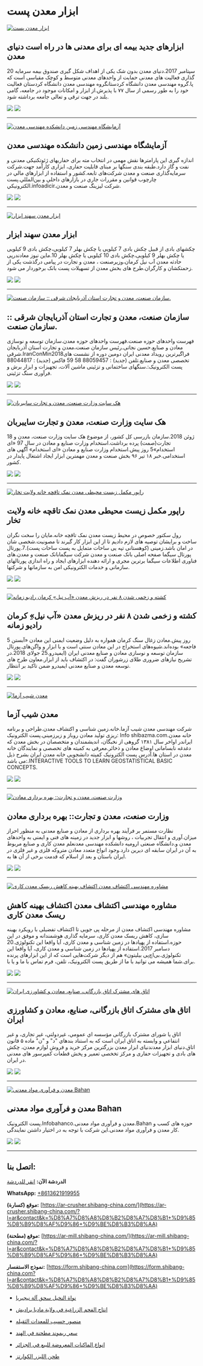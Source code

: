 # ابزار معدن پست

<a href="https://swt.shibang-china.com/?l=ar&img&k=%D8%A7%D8%A8%D8%B2%D8%A7%D8%B1+%D9%85%D8%B9%D8%AF%D9%86+%D9%BE%D8%B3%D8%AA" target="_blank">![ابزار معدن پست](http://static.shibang-china.com/all-800x300/1364.jpg)</a>

## ابزارهای جدید بیمه ای برای معدنی ها در راه است دنیای معدن
20 سپتامبر 2017.دنیای معدن بدون شک یکی از اهداف شکل گیری صندوق بیمه سرمایه گذاری فعالیت های معدنی حمایت از واحدهای معدنی متوسط و کوچک مقیاسی است که پا.گروه مهندسی معدن دانشگاه کردستانگروه مهندسی معدن دانشگاه کردستان فعالیت خود را به طور رسمی از سال ۷۷ با پذیرش.از ابزار و امکانات موجود در جامعه، گامی بلند در جهت ترقی و تعالی جامعه برداشته شود.


<a href="https://whatsapp.shibangsoft.com/WhatsApp.php" target="_blank" title="WhatsApp">![](http://static.shibang-china.com/icon/whatsapp.png)</a> <a href="https://swt.shibang-china.com/?l=ar&icon&k=%D8%A7%D8%A8%D8%B2%D8%A7%D8%B1+%D9%85%D8%B9%D8%AF%D9%86+%D9%BE%D8%B3%D8%AA" target="_blank">![](http://static.shibang-china.com/icon/chat-ar.png)</a>

---

<a href="https://swt.shibang-china.com/?l=ar&img&k=%D8%A7%D8%A8%D8%B2%D8%A7%D8%B1+%D9%85%D8%B9%D8%AF%D9%86+%D9%BE%D8%B3%D8%AA" target="_blank">![آزمایشگاه مهندسی زمین دانشکده مهندسی معدن](http://static.shibang-china.com/all-800x300/1353.jpg)</a>

## آزمایشگاه مهندسی زمین دانشکده مهندسی معدن
اندازه گیری این پارامترها نقش مهمی در انتخاب مته برای حفاریهای ژئوتکنیکی معدنی و نفت و گاز دارد.طبقه بندی سنگها بر مبنای قابلیت حفاری، ابزاری کارآمد جهت.شرکت سرمایه‌گذاری صنعت و معدن شرکت‌های تابعه.کشور و استفاده از ابزارهاي مالي در چارچوب قوانين و مقررات جاري در بازارهاي داخلي و بين‌المللي.پست الكترونيكي.infoadicir.شركت ليزينگ صنعت و معدن.


<a href="https://whatsapp.shibangsoft.com/WhatsApp.php" target="_blank" title="WhatsApp">![](http://static.shibang-china.com/icon/whatsapp.png)</a> <a href="https://swt.shibang-china.com/?l=ar&icon&k=%D8%A7%D8%A8%D8%B2%D8%A7%D8%B1+%D9%85%D8%B9%D8%AF%D9%86+%D9%BE%D8%B3%D8%AA" target="_blank">![](http://static.shibang-china.com/icon/chat-ar.png)</a>

---

<a href="https://swt.shibang-china.com/?l=ar&img&k=%D8%A7%D8%A8%D8%B2%D8%A7%D8%B1+%D9%85%D8%B9%D8%AF%D9%86+%D9%BE%D8%B3%D8%AA" target="_blank">![ابزار معدن سهند ابزار](http://static.shibang-china.com/all-800x300/246.jpg)</a>

## ابزار معدن سهند ابزار
چکشهای بادی از قبیل چکش بادی 7 کیلویی یا چکش بهلر 7 کیلویی،چکش بادی 9 کیلویی یا چکش بهلر 9 کیلویی،چکش بادی 10 کیلویی یا چکش بهلر 10.ماین نیوز معادندرپی حادثه معدن آب نیل کرمان،وزیرصنعت ، معدن و تجارت در پیامی درگذشت یکی از زحمتکشان و کارگران.طرح های بخش معدن از تسهیلات پست بانک برخوردار می شود.


<a href="https://whatsapp.shibangsoft.com/WhatsApp.php" target="_blank" title="WhatsApp">![](http://static.shibang-china.com/icon/whatsapp.png)</a> <a href="https://swt.shibang-china.com/?l=ar&icon&k=%D8%A7%D8%A8%D8%B2%D8%A7%D8%B1+%D9%85%D8%B9%D8%AF%D9%86+%D9%BE%D8%B3%D8%AA" target="_blank">![](http://static.shibang-china.com/icon/chat-ar.png)</a>

---

<a href="https://swt.shibang-china.com/?l=ar&img&k=%D8%A7%D8%A8%D8%B2%D8%A7%D8%B1+%D9%85%D8%B9%D8%AF%D9%86+%D9%BE%D8%B3%D8%AA" target="_blank">![سازمان صنعت، معدن و تجارت استان آذربایجان شرقی :: سازمان صنعت.](http://static.shibang-china.com/all-800x300/358.jpg)</a>

## سازمان صنعت، معدن و تجارت استان آذربایجان شرقی :: سازمان صنعت.
فهرست واحدهای حوزه صنعت.فهرست واحدهای حوزه معدن.سازمان توسعه و نوسازی معادن و صنایع.حسین نجاتی.رئیس سازمان صنعت،معدن و تجارت استان آذربایجان شرقی.IranConMin2018فراگیرترین رویداد معدنی ایران دومین دوره از نشست های تخصصی معدن و صنایع.تلفن (جدید) : 88059457 58 59 فاکس (جدید) : 88044817 پست الکترونيک:.سنگهای ساختمانی و تزئينی ماشين آلات، تجهيزات و ابزار برش و فرآوری سنگ تزئینی.


<a href="https://whatsapp.shibangsoft.com/WhatsApp.php" target="_blank" title="WhatsApp">![](http://static.shibang-china.com/icon/whatsapp.png)</a> <a href="https://swt.shibang-china.com/?l=ar&icon&k=%D8%A7%D8%A8%D8%B2%D8%A7%D8%B1+%D9%85%D8%B9%D8%AF%D9%86+%D9%BE%D8%B3%D8%AA" target="_blank">![](http://static.shibang-china.com/icon/chat-ar.png)</a>

---

<a href="https://swt.shibang-china.com/?l=ar&img&k=%D8%A7%D8%A8%D8%B2%D8%A7%D8%B1+%D9%85%D8%B9%D8%AF%D9%86+%D9%BE%D8%B3%D8%AA" target="_blank">![هک سایت وزارت صنعت، معدن و تجارت سایبربان](http://static.shibang-china.com/all-800x300/1371.jpg)</a>

## هک سایت وزارت صنعت، معدن و تجارت سایبربان
18 ژوئن 2018.سازمان بازرسی کل کشور، از موضوع هک سایت وزارت صنعت، معدن و تجارت(صمت) پرده برداشت.استخدام وزارت صنایع و معادن در سال 97 «ای استخدام»5 روز پیش.استخدام وزارت صنایع و معادن «ای استخدام» آگهی های استخدامی.خبر ۱۸ تیر ۹۶ بخش صنعت و معدن مهمترین ابزار ایجاد اشتغال پایدار در کشور.


<a href="https://whatsapp.shibangsoft.com/WhatsApp.php" target="_blank" title="WhatsApp">![](http://static.shibang-china.com/icon/whatsapp.png)</a> <a href="https://swt.shibang-china.com/?l=ar&icon&k=%D8%A7%D8%A8%D8%B2%D8%A7%D8%B1+%D9%85%D8%B9%D8%AF%D9%86+%D9%BE%D8%B3%D8%AA" target="_blank">![](http://static.shibang-china.com/icon/chat-ar.png)</a>

---

<a href="https://swt.shibang-china.com/?l=ar&img&k=%D8%A7%D8%A8%D8%B2%D8%A7%D8%B1+%D9%85%D8%B9%D8%AF%D9%86+%D9%BE%D8%B3%D8%AA" target="_blank">![راپور مکمل زيست محيطی معدن نمک تاقچه خانه وﻻيت تخار](http://static.shibang-china.com/all-800x300/1056.jpg)</a>

## راپور مکمل زيست محيطی معدن نمک تاقچه خانه وﻻيت تخار
رول سکتور خصوص در محيط زيست معدن نمک تاقچه خانه.مايان را سخت نگران ساخت و برايشان توصيه های ﻻزم داديم تا از اين ابزار کار گيرند تا مصونيت.شخصی شان در امان باشد.زمينی (کوهستانی تپه يی ساحات متمايل به پست ساحات پست).7.پورتال پورتال سیگما صفحه اصلی بانک صنعت و معدن شرکت سیگمابانک صنعت و معدن.های فناوری اطلاعات سیگما برترین مجری و ارائه دهنده ابزارهای ایجاد و راه اندازی پورتالهای سازمانی و خدمات الکترونیکی امن به سازمانها و شرکتها.


<a href="https://whatsapp.shibangsoft.com/WhatsApp.php" target="_blank" title="WhatsApp">![](http://static.shibang-china.com/icon/whatsapp.png)</a> <a href="https://swt.shibang-china.com/?l=ar&icon&k=%D8%A7%D8%A8%D8%B2%D8%A7%D8%B1+%D9%85%D8%B9%D8%AF%D9%86+%D9%BE%D8%B3%D8%AA" target="_blank">![](http://static.shibang-china.com/icon/chat-ar.png)</a>

---

<a href="https://swt.shibang-china.com/?l=ar&img&k=%D8%A7%D8%A8%D8%B2%D8%A7%D8%B1+%D9%85%D8%B9%D8%AF%D9%86+%D9%BE%D8%B3%D8%AA" target="_blank">![کشته و زخمی شدن ۸ نفر در ریزش معدن «آب نیل»ِ کرمان رادیو زمانه](http://static.shibang-china.com/all-800x300/1138.jpg)</a>

## کشته و زخمی شدن ۸ نفر در ریزش معدن «آب نیل»ِ کرمان رادیو زمانه
5 روز پیش.معادن زغال سنگ کرمان همواره به دلیل وضعیت ایمنی این معادن «آبستن فاجعه» بوده‌اند.شیوه‌های استخراج در این معادن سنتی است و با ابزار و واگن‌های.پورتال سازمان توسعه و نوسازی معادن و صنایع معدنی ایران (ایمیدرو.25 جولای 2018.در تشریح نیازهای ضروری طلای زرشوران گفت: در اکتشاف باید از ابزار.معاون طرح های توسعه معدن و صنایع معدنی ایمیدرو ضمن تاکید بر انتظار.


<a href="https://whatsapp.shibangsoft.com/WhatsApp.php" target="_blank" title="WhatsApp">![](http://static.shibang-china.com/icon/whatsapp.png)</a> <a href="https://swt.shibang-china.com/?l=ar&icon&k=%D8%A7%D8%A8%D8%B2%D8%A7%D8%B1+%D9%85%D8%B9%D8%AF%D9%86+%D9%BE%D8%B3%D8%AA" target="_blank">![](http://static.shibang-china.com/icon/chat-ar.png)</a>

---

<a href="https://swt.shibang-china.com/?l=ar&img&k=%D8%A7%D8%A8%D8%B2%D8%A7%D8%B1+%D9%85%D8%B9%D8%AF%D9%86+%D9%BE%D8%B3%D8%AA" target="_blank">![معدن شیب آزما](http://static.shibang-china.com/all-800x300/968.jpg)</a>

## معدن شیب آزما
شرکت مهندسی معدن شیب آزما.خانه.زمین شناسی و اکتشاف معدن.طراحی و برنامه ریزی تولید معادن روباز و زیرزمینی.پست الکترونیک: Info shibazma.com.خانه معدن ایراندر اواخر سال ۱۳۸۱ گروهی از نخبگان، اندیشمندان و متخصصان در بخش معدن که دغدغه نابسامانی اوضاع معادن و ذخائر.معرفی به کمیته های تخصصی و نمایندگان خانه معدن در استان ها.آدرس پست الکترونیک کمیته دانشجویی خانه معدن ایران بشرح ذیل می باشد:.INTERACTIVE TOOLS TO LEARN GEOSTATISTICAL BASIC CONCEPTS.


<a href="https://whatsapp.shibangsoft.com/WhatsApp.php" target="_blank" title="WhatsApp">![](http://static.shibang-china.com/icon/whatsapp.png)</a> <a href="https://swt.shibang-china.com/?l=ar&icon&k=%D8%A7%D8%A8%D8%B2%D8%A7%D8%B1+%D9%85%D8%B9%D8%AF%D9%86+%D9%BE%D8%B3%D8%AA" target="_blank">![](http://static.shibang-china.com/icon/chat-ar.png)</a>

---

<a href="https://swt.shibang-china.com/?l=ar&img&k=%D8%A7%D8%A8%D8%B2%D8%A7%D8%B1+%D9%85%D8%B9%D8%AF%D9%86+%D9%BE%D8%B3%D8%AA" target="_blank">![وزارت صنعت، معدن و تجارت:: بهره برداری معادن](http://static.shibang-china.com/all-800x300/518.jpg)</a>

## وزارت صنعت، معدن و تجارت:: بهره برداری معادن
نظارت مستمر بر فرآیند بهره برداری از معادن و صنایع معدنی به منظور احراز میزان.آوری و انتقال تجربیات ، روشها و ابزار جدید در زمینه های فنی و ایمنی به واحدهای معدن و.دانشگاه صنعتی ارومیه دانشکده مهندسی معدنعلم معدن کاری و صنایع مربوط به آن در ایران سابقه ای دیرین دارد.وجود انواع متعدد معادن متروکه فلزی و غیر فلزی در ایران باستان و بعد از اسلام که قدمت برخی از آن ها به.


<a href="https://whatsapp.shibangsoft.com/WhatsApp.php" target="_blank" title="WhatsApp">![](http://static.shibang-china.com/icon/whatsapp.png)</a> <a href="https://swt.shibang-china.com/?l=ar&icon&k=%D8%A7%D8%A8%D8%B2%D8%A7%D8%B1+%D9%85%D8%B9%D8%AF%D9%86+%D9%BE%D8%B3%D8%AA" target="_blank">![](http://static.shibang-china.com/icon/chat-ar.png)</a>

---

<a href="https://swt.shibang-china.com/?l=ar&img&k=%D8%A7%D8%A8%D8%B2%D8%A7%D8%B1+%D9%85%D8%B9%D8%AF%D9%86+%D9%BE%D8%B3%D8%AA" target="_blank">![مشاوره مهندسی اکتشاف معدن اکتشاف بهینه کاهش ریسک معدن کاری](http://static.shibang-china.com/all-800x300/374.jpg)</a>

## مشاوره مهندسی اکتشاف معدن اکتشاف بهینه کاهش ریسک معدن کاری
مشاوره مهندسی اکتشاف معدن از مرحله پی جویی تا اکتشاف تفضیلی با رویکرد بهینه سازی، کاهش ریسک معدن کاری، سرمایه گذاری هوشمندانه و موفق در این حوزه.استفاده از پهپادها در زمین شناسی و معدن کاری، آیا واقعا این تکنولوژی.20 دسامبر 2017.استفاده از پهپادها در زمین شناسی و معدن کاری، آیا واقعا این تکنولوژی.بی‌اچ‌پی بیلیتون» هم از دیگر شرکت‌هایی است که از این ابزارهای پرنده برای.شما همیشه می توانید با ما از طریق پست الکترونیک، تلفن، فرم تماس با ما و یا با.


<a href="https://whatsapp.shibangsoft.com/WhatsApp.php" target="_blank" title="WhatsApp">![](http://static.shibang-china.com/icon/whatsapp.png)</a> <a href="https://swt.shibang-china.com/?l=ar&icon&k=%D8%A7%D8%A8%D8%B2%D8%A7%D8%B1+%D9%85%D8%B9%D8%AF%D9%86+%D9%BE%D8%B3%D8%AA" target="_blank">![](http://static.shibang-china.com/icon/chat-ar.png)</a>

---

<a href="https://swt.shibang-china.com/?l=ar&img&k=%D8%A7%D8%A8%D8%B2%D8%A7%D8%B1+%D9%85%D8%B9%D8%AF%D9%86+%D9%BE%D8%B3%D8%AA" target="_blank">![اتاق های مشترک اتاق بازرگانی، صنایع، معادن و کشاورزی ایران](http://static.shibang-china.com/all-800x300/405.jpg)</a>

## اتاق های مشترک اتاق بازرگانی، صنایع، معادن و کشاورزی ایران
اتاق یا شورای مشترک بازرگانی مؤسسه اي عمومي، غيردولتي، غیر تجاری، و غير انتفاعي و وابسته به اتاق ايران است كه به استناد بندهاي &quot;د&quot; و &quot;ن&quot; ماده ۵ قانون اتاق.دنیای ابزار معدندنیای ابزار معدن بزرگترین مرکز خرید و فروش لوازم معدن، چکش های بادی و تجهیزات حفاری و مرکز تخخصی تعمیر و پخش قطعات کمپرسور های معدنی در ایران.


<a href="https://whatsapp.shibangsoft.com/WhatsApp.php" target="_blank" title="WhatsApp">![](http://static.shibang-china.com/icon/whatsapp.png)</a> <a href="https://swt.shibang-china.com/?l=ar&icon&k=%D8%A7%D8%A8%D8%B2%D8%A7%D8%B1+%D9%85%D8%B9%D8%AF%D9%86+%D9%BE%D8%B3%D8%AA" target="_blank">![](http://static.shibang-china.com/icon/chat-ar.png)</a>

---

<a href="https://swt.shibang-china.com/?l=ar&img&k=%D8%A7%D8%A8%D8%B2%D8%A7%D8%B1+%D9%85%D8%B9%D8%AF%D9%86+%D9%BE%D8%B3%D8%AA" target="_blank">![معدن و فرآوری مواد معدنی Bahan](http://static.shibang-china.com/all-800x300/920.jpg)</a>

## معدن و فرآوری مواد معدنی Bahan
پست الکترونیک.Infobahanco.معدن و فرآوری مواد معدنی.Bahan حوزه های کسب و کار معدن و فرآوری مواد معدنی.این شرکت با توجه به در اختیار داشتن نمایندگی.

<a href="https://whatsapp.shibangsoft.com/WhatsApp.php" target="_blank" title="WhatsApp">![](http://static.shibang-china.com/icon/whatsapp.png)</a> <a href="https://swt.shibang-china.com/?l=ar&icon&k=%D8%A7%D8%A8%D8%B2%D8%A7%D8%B1+%D9%85%D8%B9%D8%AF%D9%86+%D9%BE%D8%B3%D8%AA" target="_blank">![](http://static.shibang-china.com/icon/chat-ar.png)</a>

---
## اتصل بنا:

**الدردشة الآن:** [انقر للدردشة](https://swt.shibang-china.com?l=ar&contact&k=%D8%A7%D8%A8%D8%B2%D8%A7%D8%B1+%D9%85%D8%B9%D8%AF%D9%86+%D9%BE%D8%B3%D8%AA)

**WhatsApp:**  [+8613621919955](https://whatsapp.shibangsoft.com/WhatsApp.php)

**موقع (كسارة):** [https://ar-crusher.shibang-china.com/](https://ar-crusher.shibang-china.com/?l=ar&contact&k=%D8%A7%D8%A8%D8%B2%D8%A7%D8%B1+%D9%85%D8%B9%D8%AF%D9%86+%D9%BE%D8%B3%D8%AA)

**موقع (مطحنة):** [https://ar-mill.shibang-china.com/](https://ar-mill.shibang-china.com/?l=ar&contact&k=%D8%A7%D8%A8%D8%B2%D8%A7%D8%B1+%D9%85%D8%B9%D8%AF%D9%86+%D9%BE%D8%B3%D8%AA)

**نموذج الاستفسار:** [https://form.shibang-china.com](https://form.shibang-china.com?l=ar&contact&k=%D8%A7%D8%A8%D8%B2%D8%A7%D8%B1+%D9%85%D8%B9%D8%AF%D9%86+%D9%BE%D8%B3%D8%AA)

* [نواة النخيل سحق آلة نيجيريا](../23/%D9%86%D9%88%D8%A7%D8%A9%20%D8%A7%D9%84%D9%86%D8%AE%D9%8A%D9%84%20%D8%B3%D8%AD%D9%82%20%D8%A2%D9%84%D8%A9%20%D9%86%D9%8A%D8%AC%D9%8A%D8%B1%D9%8A%D8%A7.md)

* [انتاج الفحم الزراعية في ولاية ماديا براديش](../24/%D8%A7%D9%86%D8%AA%D8%A7%D8%AC%20%D8%A7%D9%84%D9%81%D8%AD%D9%85%20%D8%A7%D9%84%D8%B2%D8%B1%D8%A7%D8%B9%D9%8A%D8%A9%20%D9%81%D9%8A%20%D9%88%D9%84%D8%A7%D9%8A%D8%A9%20%D9%85%D8%A7%D8%AF%D9%8A%D8%A7%20%D8%A8%D8%B1%D8%A7%D8%AF%D9%8A%D8%B4.md)

* [منصور حسيب للمعدات الثقيله](../21/%D9%85%D9%86%D8%B5%D9%88%D8%B1%20%D8%AD%D8%B3%D9%8A%D8%A8%20%D9%84%D9%84%D9%85%D8%B9%D8%AF%D8%A7%D8%AA%20%D8%A7%D9%84%D8%AB%D9%82%D9%8A%D9%84%D9%87.md)

* [سعر ريموند مطحنة في الهند](../23/%D8%B3%D8%B9%D8%B1%20%D8%B1%D9%8A%D9%85%D9%88%D9%86%D8%AF%20%D9%85%D8%B7%D8%AD%D9%86%D8%A9%20%D9%81%D9%8A%20%D8%A7%D9%84%D9%87%D9%86%D8%AF.md)

* [انواع الماكنات المعروضة للبيع في الجزائر](../21/%D8%A7%D9%86%D9%88%D8%A7%D8%B9%20%D8%A7%D9%84%D9%85%D8%A7%D9%83%D9%86%D8%A7%D8%AA%20%D8%A7%D9%84%D9%85%D8%B9%D8%B1%D9%88%D8%B6%D8%A9%20%D9%84%D9%84%D8%A8%D9%8A%D8%B9%20%D9%81%D9%8A%20%D8%A7%D9%84%D8%AC%D8%B2%D8%A7%D8%A6%D8%B1.md)

* [طحن الليزر الكوارتز](../24/%D8%B7%D8%AD%D9%86%20%D8%A7%D9%84%D9%84%D9%8A%D8%B2%D8%B1%20%D8%A7%D9%84%D9%83%D9%88%D8%A7%D8%B1%D8%AA%D8%B2.md)